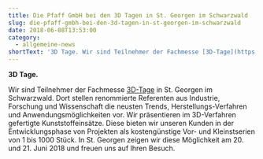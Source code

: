 ```yaml
---
title: Die Pfaff GmbH bei den 3D Tagen in St. Georgen im Schwarzwald
slug: die-pfaff-gmbh-bei-den-3d-tagen-in-st-georgen-im-schwarzwald
date: 2018-06-08T13:53:00
category:
  - allgemeine-news
shortText: '3D Tage. Wir sind Teilnehmer der Fachmesse [3D-Tage](https://3d-labs.de/) in St. Georgen im Schwarzwald.'
---
```


<p><strong>3D Tage.</strong></p>

Wir sind Teilnehmer der Fachmesse [3D-Tage](https://3d-labs.de/) in St. Georgen im Schwarzwald. Dort stellen renommierte Referenten aus Industrie, Forschung und Wissenschaft die neusten Trends, Herstellungs-Verfahren und Anwendungsmöglichkeiten vor. Wir präsentieren im 3D-Verfahren gefertigte Kunststoffeinsätze. Diese bieten wir unseren Kunden in der Entwicklungsphase von Projekten als kostengünstige Vor- und Kleinstserien von 1 bis 1000 Stück. In St. Georgen zeigen wir diese Möglichkeit am 20. und 21. Juni 2018 und freuen uns auf Ihren Besuch.</p>

